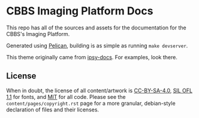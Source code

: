 # CBBS Imaging Platform Docs #

This repo has all of the sources and assets for the documentation for the CBBS's
Imaging Platform.

Generated using [Pelican](http://blog.getpelican.com/), building is as simple as
running ``make devserver``.

This theme originally came from
[ipsy-docs](https://github.com/psychoinformatics-de/ipsy-docs). For examples,
look there.

## License ##
When in doubt, the license of all content/artwork is
[CC-BY-SA-4.0](https://creativecommons.org/licenses/by-sa/4.0/legalcode), [SIL
OFL 1.1](http://scripts.sil.org/cms/scripts/page.php?item_id=OFL_web) for fonts,
and [MIT](https://opensource.org/licenses/MIT) for all code. Please see the
`content/pages/copyright.rst` page for a more granular, debian-style declaration
of files and their licenses.
